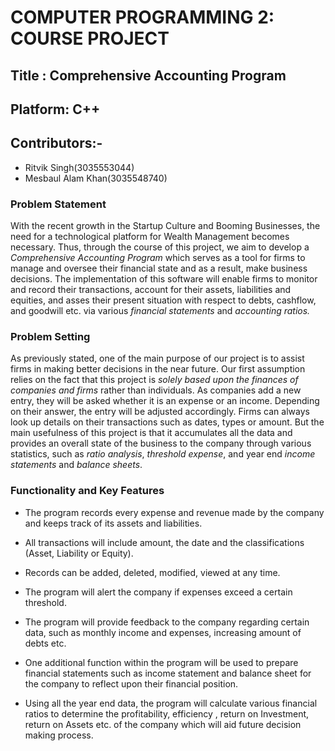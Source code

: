 # **COMPUTER PROGRAMMING 2: COURSE PROJECT**
## **Title : Comprehensive Accounting Program** 
## **Platform: C++**
## **Contributors:-**
 - Ritvik Singh(3035553044)
 - Mesbaul Alam Khan(3035548740)

### Problem Statement

 With the recent growth in the Startup Culture and Booming Businesses, the need for a technological platform for Wealth Management becomes necessary. Thus, through the course of this project, we aim to develop a *Comprehensive Accounting Program* which serves as a tool for firms to manage and oversee their financial state and as a result, make business decisions. The implementation of this software will enable firms to monitor and record their transactions, account for their assets, liabilities and equities, and asses their present situation with respect to debts, cashflow, and goodwill etc. via various *financial statements* and *accounting ratios.*

### Problem Setting

As previously stated, one of the main purpose of our project is to assist firms in making better decisions in the near future. Our first assumption relies on the fact that this project is *solely based upon the finances of companies and firms* rather than individuals. As companies add a new entry, they will be asked whether it is an expense or an income. Depending on their answer, the entry will be adjusted accordingly. Firms can always look up details on their transactions such as dates, types or amount. But the main usefulness of this project is that it accumulates all the data and provides an overall state of the business to the company through various statistics, such as *ratio analysis*, *threshold expense*, and year end *income statements* and *balance sheets*.


### Functionality and Key Features

- The program records every expense and revenue made by the company and keeps track of its assets and liabilities.

- All transactions will include amount, the date and the classifications (Asset, Liability or Equity).

- Records can be added, deleted, modified, viewed at any time.

- The program will alert the company if expenses exceed a certain threshold. 

- The program will provide feedback to the company regarding certain data, such as monthly income and expenses, increasing amount of debts etc.

- One additional function within the program will be used to prepare financial statements such as income statement and balance sheet for the company to reflect upon their financial position.

- Using all the year end data, the program  will calculate various financial ratios to determine the profitability, efficiency , return on Investment, return on Assets etc. of the company which will aid future decision making process.
